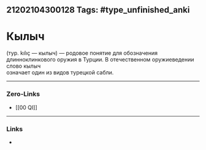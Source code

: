 21202104300128
Tags: #type_unfinished_anki 
---
# Кылыч

(тур. kılıç — кылыч) — родовое понятие для обозначения длинноклинкового оружия в Турции. В отечественном оружиеведении слово кылыч <br>означает один из видов турецкой сабли.

---
### Zero-Links
- [[00 QI]]
---
### Links
-